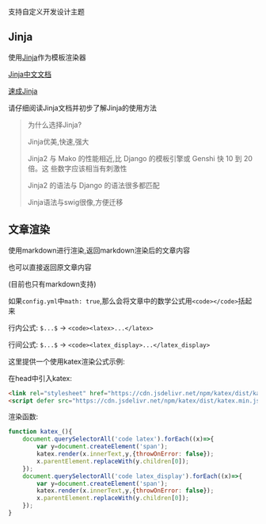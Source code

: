 支持自定义开发设计主题

## Jinja

使用[Jinja](https://github.com/pallets/jinja)作为模板渲染器

[Jinja中文文档](http://docs.jinkan.org/docs/jinja2/)

[速成Jinja](http://docs.jinkan.org/docs/jinja2/templates.html)

请仔细阅读Jinja文档并初步了解Jinja的使用方法

> 为什么选择Jinja?
>
> Jinja优美,快速,强大
>
> Jinja2 与 Mako 的性能相近,比 Django 的模板引擎或 Genshi 快 10 到 20 倍。这 些数字应该相当有刺激性
> 
> Jinja2 的语法与 Django 的语法很多都匹配
> 
> Jinja语法与swig很像,方便迁移

## 文章渲染

使用markdown进行渲染,返回markdown渲染后的文章内容

也可以直接返回原文章内容

(目前也只有markdown支持)

如果`config.yml`中`math: true`,那么会将文章中的数学公式用`<code></code>`括起来

行内公式: `$...$` -> `<code><latex>...</latex>`

行间公式: `$...$` -> `<code><latex_display>...</latex_display>`

这里提供一个使用katex渲染公式示例:

在head中引入katex:

```html
<link rel="stylesheet" href="https://cdn.jsdelivr.net/npm/katex/dist/katex.min.css">
<script defer src="https://cdn.jsdelivr.net/npm/katex/dist/katex.min.js"></script>
```

渲染函数:

```javascript
function katex_(){
    document.querySelectorAll('code latex').forEach((x)=>{
        var y=document.createElement('span');
        katex.render(x.innerText,y,{throwOnError: false});
        x.parentElement.replaceWith(y.children[0]);
    });
    document.querySelectorAll('code latex_display').forEach((x)=>{
        var y=document.createElement('span');
        katex.render(x.innerText,y,{throwOnError: false});
        x.parentElement.replaceWith(y.children[0]);
    });
}
```
